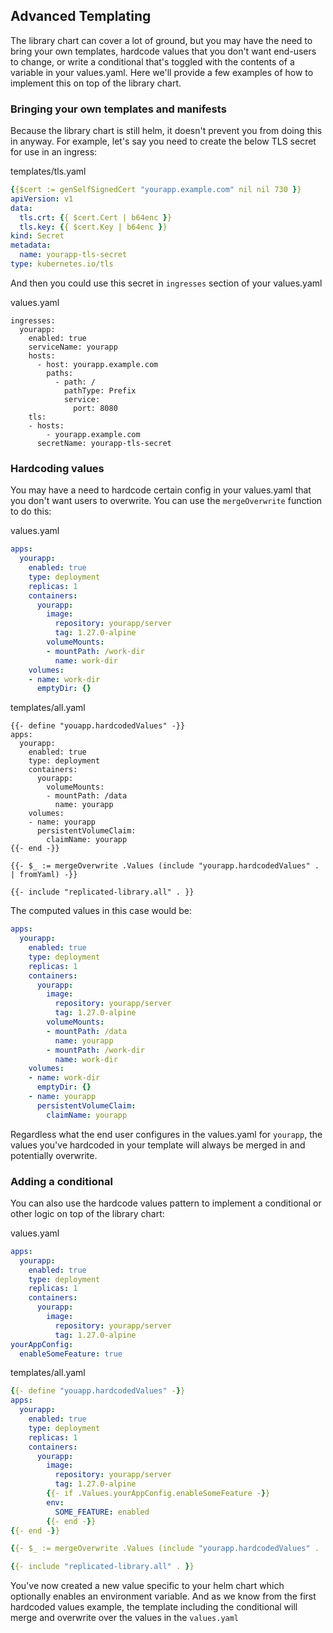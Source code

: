 ## Advanced Templating

The library chart can cover a lot of ground, but you may have the need to bring your own templates, hardcode values that you don't want end-users to change, 
or write a conditional that's toggled with the contents of a variable in your values.yaml. Here we'll provide a few examples of how 
to implement this on top of the library chart.


### Bringing your own templates and manifests

Because the library chart is still helm, it doesn't prevent you from doing this in anyway. For example, let's say you need to create 
the below TLS secret for use in an ingress:

templates/tls.yaml
```yaml
{{$cert := genSelfSignedCert "yourapp.example.com" nil nil 730 }}
apiVersion: v1
data:
  tls.crt: {{ $cert.Cert | b64enc }}
  tls.key: {{ $cert.Key | b64enc }}
kind: Secret
metadata:
  name: yourapp-tls-secret
type: kubernetes.io/tls
```

And then you could use this secret in `ingresses` section of your values.yaml

values.yaml
```
ingresses:
  yourapp:
    enabled: true
    serviceName: yourapp
    hosts:
      - host: yourapp.example.com
        paths:
          - path: /
            pathType: Prefix
            service:
              port: 8080
    tls:
    - hosts:
        - yourapp.example.com
      secretName: yourapp-tls-secret
```

### Hardcoding values
You may have a need to hardcode certain config in your values.yaml that you don't want users to overwrite. You can use the `mergeOverwrite` function to do this:

values.yaml
```yaml
apps:
  yourapp:
    enabled: true
    type: deployment
    replicas: 1
    containers:
      yourapp:
        image:
          repository: yourapp/server
          tag: 1.27.0-alpine
        volumeMounts:
        - mountPath: /work-dir
          name: work-dir
    volumes:
    - name: work-dir
      emptyDir: {}
```

templates/all.yaml
```tpl
{{- define "youapp.hardcodedValues" -}}
apps:
  yourapp:
    enabled: true
    type: deployment
    containers:
      yourapp:
        volumeMounts:
        - mountPath: /data
          name: yourapp
    volumes:
    - name: yourapp
      persistentVolumeClaim:
        claimName: yourapp
{{- end -}}

{{- $_ := mergeOverwrite .Values (include "yourapp.hardcodedValues" . | fromYaml) -}}

{{- include "replicated-library.all" . }}
```

The computed values in this case would be:

```yaml
apps:
  yourapp:
    enabled: true
    type: deployment
    replicas: 1
    containers:
      yourapp:
        image:
          repository: yourapp/server
          tag: 1.27.0-alpine
        volumeMounts:
        - mountPath: /data
          name: yourapp
        - mountPath: /work-dir
          name: work-dir
    volumes:
    - name: work-dir
      emptyDir: {}
    - name: yourapp
      persistentVolumeClaim:
        claimName: yourapp
```

Regardless what the end user configures in the values.yaml for `yourapp`, the values you've hardcoded in your template will always be merged in and potentially overwrite.

### Adding a conditional
You can also use the hardcode values pattern to implement a conditional or other logic on top of the library chart:

values.yaml
```yaml
apps:
  yourapp:
    enabled: true
    type: deployment
    replicas: 1
    containers:
      yourapp:
        image:
          repository: yourapp/server
          tag: 1.27.0-alpine
yourAppConfig:
  enableSomeFeature: true
```

templates/all.yaml
```yaml
{{- define "youapp.hardcodedValues" -}}
apps:
  yourapp:
    enabled: true
    type: deployment
    replicas: 1
    containers:
      yourapp:
        image:
          repository: yourapp/server
          tag: 1.27.0-alpine
        {{- if .Values.yourAppConfig.enableSomeFeature -}}
        env:
          SOME_FEATURE: enabled
        {{- end -}}
{{- end -}}

{{- $_ := mergeOverwrite .Values (include "yourapp.hardcodedValues" . | fromYaml) -}}

{{- include "replicated-library.all" . }}
```

You've now created a new value specific to your helm chart which optionally enables an environment variable. And as we know from the first hardcoded values example,
the template including the conditional will merge and overwrite over the values in the `values.yaml`
